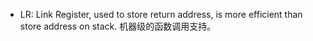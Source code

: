 - LR: Link Register, used to store return address, is more efficient than store address on stack. 机器级的函数调用支持。

